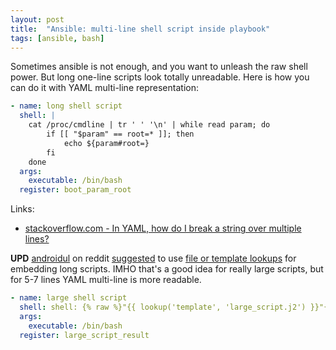 ```yaml
---
layout: post
title:  "Ansible: multi-line shell script inside playbook"
tags: [ansible, bash]
---
```

Sometimes ansible is not enough, and you want to unleash the raw shell power. But long one-line scripts look totally unreadable. Here is how you can do it with YAML multi-line representation:

```yaml
- name: long shell script
  shell: |
    cat /proc/cmdline | tr ' ' '\n' | while read param; do
        if [[ "$param" == root=* ]]; then
            echo ${param#root=}
        fi
    done
  args:
    executable: /bin/bash
  register: boot_param_root
```

Links:
* [stackoverflow.com - In YAML, how do I break a string over multiple lines?](https://stackoverflow.com/a/21699210/890863)

**UPD** [androidul](https://www.reddit.com/user/androidul) on reddit [suggested](https://www.reddit.com/r/ansible/comments/7neuui/ansible_multiline_shell_script_inside_playbook/ds3con3/) to use [file or template lookups](http://docs.ansible.com/ansible/latest/playbooks_lookups.html#more-lookups) for embedding long scripts. IMHO that's a good idea for really large scripts, but for 5-7 lines YAML multi-line is more readable.

```yaml
- name: large shell script
  shell: shell: {% raw %}"{{ lookup('template', 'large_script.j2') }}"{% endraw %}
  args:
    executable: /bin/bash
  register: large_script_result
```
